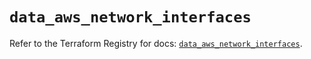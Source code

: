 # `data_aws_network_interfaces`

Refer to the Terraform Registry for docs: [`data_aws_network_interfaces`](https://registry.terraform.io/providers/hashicorp/aws/6.2.0/docs/data-sources/network_interfaces).
